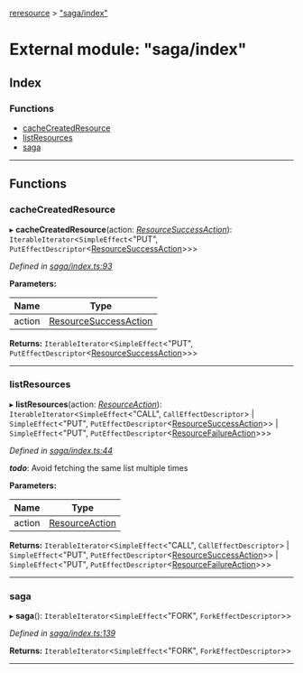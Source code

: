 [reresource](../README.md) > ["saga/index"](../modules/_saga_index_.md)

# External module: "saga/index"

## Index

### Functions

* [cacheCreatedResource](_saga_index_.md#cachecreatedresource)
* [listResources](_saga_index_.md#listresources)
* [saga](_saga_index_.md#saga)

---

## Functions

<a id="cachecreatedresource"></a>

###  cacheCreatedResource

▸ **cacheCreatedResource**(action: *[ResourceSuccessAction](../interfaces/_actions_types_.resourcesuccessaction.md)*): `IterableIterator`<`SimpleEffect`<"PUT", `PutEffectDescriptor`<[ResourceSuccessAction](../interfaces/_actions_types_.resourcesuccessaction.md)>>>

*Defined in [saga/index.ts:93](https://github.com/rcelha/reresource/blob/2e19365/src/saga/index.ts#L93)*

**Parameters:**

| Name | Type |
| ------ | ------ |
| action | [ResourceSuccessAction](../interfaces/_actions_types_.resourcesuccessaction.md) |

**Returns:** `IterableIterator`<`SimpleEffect`<"PUT", `PutEffectDescriptor`<[ResourceSuccessAction](../interfaces/_actions_types_.resourcesuccessaction.md)>>>

___
<a id="listresources"></a>

###  listResources

▸ **listResources**(action: *[ResourceAction](../interfaces/_actions_types_.resourceaction.md)*): `IterableIterator`<`SimpleEffect`<"CALL", `CallEffectDescriptor`> \| `SimpleEffect`<"PUT", `PutEffectDescriptor`<[ResourceSuccessAction](../interfaces/_actions_types_.resourcesuccessaction.md)>> \| `SimpleEffect`<"PUT", `PutEffectDescriptor`<[ResourceFailureAction](../interfaces/_actions_types_.resourcefailureaction.md)>>>

*Defined in [saga/index.ts:44](https://github.com/rcelha/reresource/blob/2e19365/src/saga/index.ts#L44)*

*__todo__*: Avoid fetching the same list multiple times

**Parameters:**

| Name | Type |
| ------ | ------ |
| action | [ResourceAction](../interfaces/_actions_types_.resourceaction.md) |

**Returns:** `IterableIterator`<`SimpleEffect`<"CALL", `CallEffectDescriptor`> \| `SimpleEffect`<"PUT", `PutEffectDescriptor`<[ResourceSuccessAction](../interfaces/_actions_types_.resourcesuccessaction.md)>> \| `SimpleEffect`<"PUT", `PutEffectDescriptor`<[ResourceFailureAction](../interfaces/_actions_types_.resourcefailureaction.md)>>>

___
<a id="saga"></a>

###  saga

▸ **saga**(): `IterableIterator`<`SimpleEffect`<"FORK", `ForkEffectDescriptor`>>

*Defined in [saga/index.ts:139](https://github.com/rcelha/reresource/blob/2e19365/src/saga/index.ts#L139)*

**Returns:** `IterableIterator`<`SimpleEffect`<"FORK", `ForkEffectDescriptor`>>

___

